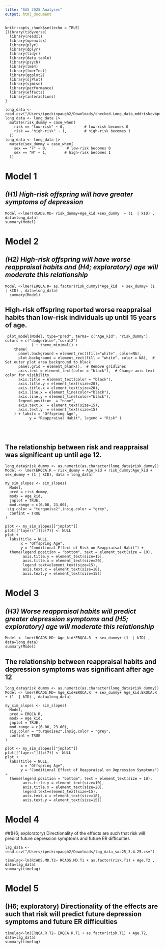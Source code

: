 ```yaml
---
title: "SAS 2025 Analyses"
output: html_document
---
```


```{r setup, include=FALSE}
knitr::opts_chunk$set(echo = TRUE)
{library(tidyverse)
  library(readxl)
  library(openxlsx)
  library(plyr)
  library(dplyr)
  library(tidyr)
  library(data.table)
  library(psych)
  library(lme4)
  library(lmerTest)
  library(ggplot2)
  library(sjPlot)
  library(sjmisc)
  library(performance)
  library(effects)
  library(interactions)
}
```

```{r, echo=FALSE}
long_data <- read.csv("/Users/ipeckinpaugh2/Downloads/checked.Long_data_mddriskcvbproject02.10.25.csv")
long_data <- long_data |> 
  mutate(risk_dummy = case_when(
    risk == "low-risk" ~ 0,         # low-risk becomes 0
    risk == "high-risk" ~ 1,        # high-risk becomes 1
  )) 
long_data <- long_data |> 
  mutate(sex_dummy = case_when(
    sex == "F" ~ 0,         # low-risk becomes 0
    sex == "M" ~ 1,        # high-risk becomes 1
  )) 
```
# Model 1
## _(H1) High-risk offspring will have greater symptoms of depression_
```{r, echo=FALSE}
Model <-lmer(RCADS.MD~ risk_dummy+Age_kid +sex_dummy  + (1  | kID) , data=long_data)
summary(Model)
```

# Model 2
## _(H2) High-risk offspring will have worse reappraisal habits and (H4; exploratory) age will moderate this relationship_
```{r, echo=FALSE}
Model <-lmer(ERQCA.R~ as.factor(risk_dummy)*Age_kid  + sex_dummy+ (1  | kID) , data=long_data) 
  summary(Model)
```

## High-risk offspring reported worse reappraisal habits than low-risk individuals up until 15 years of age.
```{r, echo=FALSE, warning=FALSE}
 plot_model(Model, type="pred", terms= c("Age_kid", "risk_dummy"), colors = c("dodgerblue","coral2")
            ) + theme_minimal() +
    theme(
      panel.background = element_rect(fill="white", color=NA),
      plot.background = element_rect(fill = "white", color = NA),  # Set outer plot area background to black
      panel.grid = element_blank(),  # Remove gridlines
      axis.text = element_text(color = "black"),  # Change axis text color for visibility
      axis.title = element_text(color = "black"),
      axis.title.y = element_text(size=20),
      axis.title.x = element_text(size=20),
      axis.line.x = element_line(color="black"),
      axis.line.y = element_line(color="black"),
      legend.position  = "none",
      axis.text.x  = element_text(size=15),
      axis.text.y  = element_text(size=15)
    ) + labs(x = "Offspring Age",
           y = "Reappraisal Habit", legend = "Risk" ) 
  
```
<br>

## The relationship between risk and reappraisal was significant up until age 12.
```{r, echo=FALSE, warning=FALSE}
long_data$risk_dummy <- as.numeric(as.character(long_data$risk_dummy))
Model <- lmer(ERQCA.R ~ risk_dummy + Age_kid + risk_dummy:Age_kid + sex_dummy + (1 | kID), data = long_data)

my_sim_slopes <- sim_slopes(
  Model,
  pred = risk_dummy,
  modx = Age_kid,
  jnplot = TRUE,
  mod.range = c(6.00, 23.00),
 sig.color = "turquoise2",insig.color = "grey",
  confint = TRUE
)

plot <- my_sim_slopes[["jnplot"]]
plot[["layers"]][c(7)] <- NULL
plot +
  labs(title = NULL,
       x = "Offspring Age",
       y = "Conditional Effect of Risk on Reappraisal Habit") +
  theme(legend.position = "bottom", text = element_text(size = 10),
        axis.title.y = element_text(size=15),
        axis.title.x = element_text(size=20), 
        legend.text=element_text(size=15),
        axis.text.x = element_text(size=18),
        axis.text.y = element_text(size=15))
```


# Model 3
## _(H3) Worse reappraisal habits will predict greater depression symptoms and (H5; exploratory) age will moderate this relationship_
```{r, echo=FALSE}
Model <- lmer(RCADS.MD~ Age_kid*ERQCA.R  + sex_dummy+ (1  | kID) , data=long_data)
summary(Model)
```

## The relationship between reappraisal habits and depression symptoms was significant after age 12
```{r, echo=FALSE, warning=FALSE}
long_data$risk_dummy <- as.numeric(as.character(long_data$risk_dummy))
Model <- lmer(RCADS.MD~ Age_kid+ERQCA.R  + sex_dummy+ Age_kid:ERQCA.R + (1  | kID) , data=long_data)

my_sim_slopes <- sim_slopes(
  Model,
  pred = ERQCA.R,
  modx = Age_kid,
  jnplot = TRUE,
  mod.range = c(6.00, 23.00),
  sig.color = "turquoise2",insig.color = "grey",
  confint = TRUE
)

plot <- my_sim_slopes[["jnplot"]]
plot[["layers"]][c(7)] <- NULL
plot +
  labs(title = NULL,
       x = "Offspring Age",
       y = "Conditional Effect of Reappraisal on Depression Symptoms") +
  theme(legend.position = "bottom", text = element_text(size = 10),
        axis.title.y = element_text(size=10),
        axis.title.x = element_text(size=20), 
        legend.text=element_text(size=15),
        axis.text.x = element_text(size=18), 
        axis.text.y = element_text(size=15))

```


# Model 4 
##(H6; exploratory) Directionality of the effects are such that risk will predict future depression symptoms and future ER difficulties
```{r, echo=FALSE, warning=FALSE}
lag_data <- read.csv("/Users/ipeckinpaugh2/Downloads/lag_data_sas25_3.4.25.csv")
```

```{r, echo=FALSE, warning=FALSE}
timelag<-lm(RCADS.MD.T2~ RCADS.MD.T1 + as.factor(risk.T1) + Age.T2 , data=lag_data)
summary(timelag)
```

# Model 5
## (H6; exploratory) Directionality of the effects are such that risk will predict future depression symptoms and future ER difficulties
```{r, echo=FALSE, warning=FALSE}
timelag<-lm(ERQCA.R.T2~ ERQCA.R.T1 + as.factor(risk.T1) + Age.T2, data=lag_data)
summary(timelag)
```

